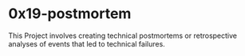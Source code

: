 # 0x19-postmortem

This Project involves creating technical postmortems or retrospective analyses of events that led to technical failures.
